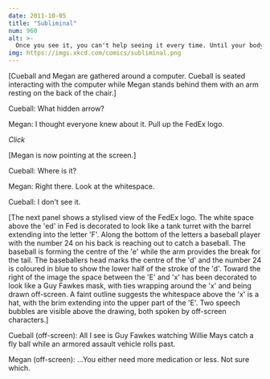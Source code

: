 ```yaml
---
date: 2011-10-05
title: "Subliminal"
num: 960
alt: >-
  Once you see it, you can't help seeing it every time. Until your body finishes metabolizing the mushrooms.
img: https://imgs.xkcd.com/comics/subliminal.png
---
```

[Cueball and Megan are gathered around a computer. Cueball is seated interacting with the computer while Megan stands behind them with an arm resting on the back of the chair.]

Cueball: What hidden arrow?

Megan: I thought everyone knew about it. Pull up the FedEx logo.

*Click*

[Megan is now pointing at the screen.]

Cueball: Where is it?

Megan: Right there. Look at the whitespace.

Cueball: I don't see it.

[The next panel shows a stylised view of the FedEx logo. The white space above the 'ed' in Fed is decorated to look like a tank turret with the barrel extending into the letter 'F'. Along the bottom of the letters a baseball player with the number 24 on his back is reaching out to catch a baseball. The baseball is forming the centre of the 'e' while the arm provides the break for the tail. The baseballers head marks the centre of the 'd' and the number 24 is coloured in blue to show the lower half of the stroke of the 'd'. Toward the right of the image the space between the 'E' and 'x' has been decorated to look like a Guy Fawkes mask, with ties wrapping around the 'x' and being drawn off-screen. A faint outline suggests the whitespace above the 'x' is a hat, with the brim extending into the upper part of the 'E'. Two speech bubbles are visible above the drawing, both spoken by off-screen characters.]

Cueball (off-screen): All I see is Guy Fawkes watching Willie Mays catch a fly ball while an armored assault vehicle rolls past.

Megan (off-screen): ...You either need more medication or less. Not sure which.